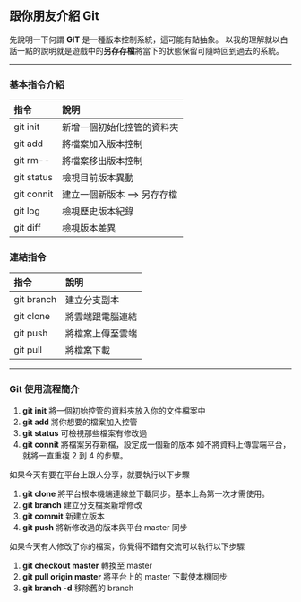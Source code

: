 ## 跟你朋友介紹 Git

先說明一下何謂 **GIT** 是一種版本控制系統，這可能有點抽象。
以我的理解就以白話一點的說明就是遊戲中的**另存存檔**將當下的狀態保留可隨時回到過去的系統。
***
### 基本指令介紹
|指令|說明|
|:---|:---|
|git init|新增一個初始化控管的資料夾|
|git add|將檔案加入版本控制|
|git rm--|將檔案移出版本控制|
|git status|檢視目前版本異動|
|git connit|建立一個新版本 ==> 另存存檔|
|git log|檢視歷史版本紀錄|
|git diff|檢視版本差異|

### 連結指令
|指令|說明|
|:---|:---|
|git branch|建立分支副本|
|git clone|將雲端跟電腦連結|
|git push|將檔案上傳至雲端|
|git pull|將檔案下載|
***
### Git 使用流程簡介
1. **git init** 將一個初始控管的資料夾放入你的文件檔案中
2. **git add** 將你想要的檔案加入控管
3. **git status** 可檢視那些檔案有修改過
4. **git connit** 將檔案另存新檔，設定成一個新的版本
如不將資料上傳雲端平台，就將一直重複 2 到 4 的步驟。

如果今天有要在平台上跟人分享，就要執行以下步驟
1. **git clone** 將平台根本機端連線並下載同步。基本上為第一次才需使用。
2. **git branch** 建立分支檔案新增修改
3. **git commit** 新建立版本
4. **git push** 將新修改過的版本與平台 master 同步

如果今天有人修改了你的檔案，你覺得不錯有交流可以執行以下步驟 
1. **git checkout master** 轉換至 master
2. **git pull origin master** 將平台上的 master 下載使本機同步
3. **git branch -d** 移除舊的 branch